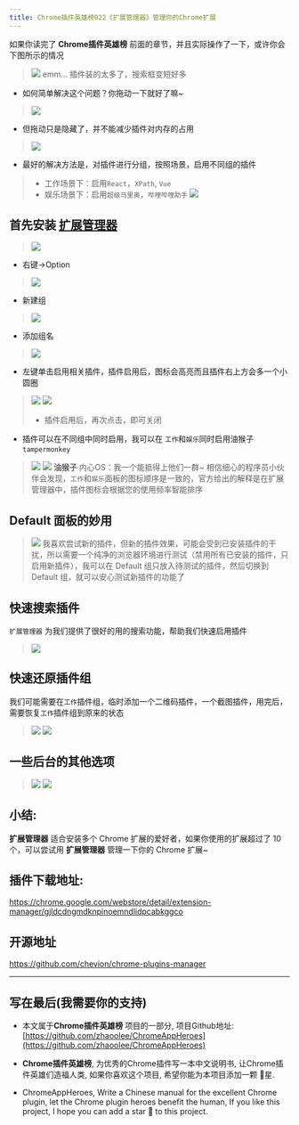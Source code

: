 ```yaml
---
title: Chrome插件英雄榜022《扩展管理器》管理你的Chrome扩展
---
```

如果你读完了 **Chrome插件英雄榜** 前面的章节，并且实际操作了一下，或许你会下图所示的情况
> ![](https://v2fy.com/asset/022kuo_zhan_guan_li_qi/21ca22fb1aba4f0caeac2fc138f21a4b.png)
> emm... 插件装的太多了，搜索框变短好多
- 如何简单解决这个问题？你拖动一下就好了嘛~
> ![](https://v2fy.com/asset/022kuo_zhan_guan_li_qi/b8e7aadf740d4fa0bf241d7476820957.gif)

- 但拖动只是隐藏了，并不能减少插件对内存的占用
> ![](https://v2fy.com/asset/022kuo_zhan_guan_li_qi/eab77c87fb6e4f95a8c24e37d39d499b.png)

- 最好的解决方法是，对插件进行分组，按照场景，启用不同组的插件
> - 工作场景下：启用`React`，`XPath`, `Vue`
> - 娱乐场景下：启用`超级马里奥`，`哔哩哔哩助手`
> ![](https://v2fy.com/asset/022kuo_zhan_guan_li_qi/7bb418bb7684495c88be514e5b715726.gif)


## 首先安装 [扩展管理器](https://chrome.google.com/webstore/detail/extension-manager/gjldcdngmdknpinoemndlidpcabkggco)
> ![](https://v2fy.com/asset/022kuo_zhan_guan_li_qi/3da2f32e7b4843fbafa24bfd3299f6ce.png)
- 右键->Option
> ![](https://v2fy.com/asset/022kuo_zhan_guan_li_qi/3cf37ee5cc45480a994b2914de9ebf63.png)

- 新建组
> ![](https://v2fy.com/asset/022kuo_zhan_guan_li_qi/7056bf087f95460488619b0a5c52988a.png)

- 添加组名
> ![](https://v2fy.com/asset/022kuo_zhan_guan_li_qi/7a23f9d8547f43bea3d07bed3ed0f573.png)

- 左键单击启用相关插件，插件启用后，图标会高亮而且插件右上方会多一个小圆圈
> ![](https://v2fy.com/asset/022kuo_zhan_guan_li_qi/ae4ccbb662ee4cf39565c11720d77b16.png)
> ![](https://v2fy.com/asset/022kuo_zhan_guan_li_qi/629960ef3a5a41809841711089a96984.png)
> - 插件启用后，再次点击，即可关闭

- 插件可以在不同组中同时启用，我可以在 `工作`和`娱乐`同时启用油猴子`tampermonkey`
> ![](https://v2fy.com/asset/022kuo_zhan_guan_li_qi/96e94197550f433ca0aba10294a6d137.png)
> ![](https://v2fy.com/asset/022kuo_zhan_guan_li_qi/6854e5a388f34b36b66ed59065cc2f9d.png)
> **油猴子** 内心OS：我一个能抵得上他们一群~
> 相信细心的程序员小伙伴会发现，`工作`和`娱乐`面板的图标顺序是一致的，官方给出的解释是在扩展管理器中，插件图标会根据您的使用频率智能排序

## Default 面板的妙用
> ![](https://v2fy.com/asset/022kuo_zhan_guan_li_qi/c0b80354521f4c81b5f536bc36b07d9f.png)
我喜欢尝试新的插件，但新的插件效果，可能会受到已安装插件的干扰，所以需要一个纯净的浏览器环境进行测试（禁用所有已安装的插件，只启用新插件），我可以在 Default 组只放入待测试的插件，然后切换到 Default 组，就可以安心测试新插件的功能了

## 快速搜索插件
`扩展管理器` 为我们提供了很好的用的搜索功能，帮助我们快速启用插件
> ![](https://v2fy.com/asset/022kuo_zhan_guan_li_qi/a162fc9708f0450a8c851f7299f8c4df.gif)

## 快速还原插件组
我们可能需要在`工作`插件组，临时添加一个二维码插件，一个截图插件，用完后，需要恢复`工作`插件组到原来的状态
> ![](https://v2fy.com/asset/022kuo_zhan_guan_li_qi/41c2a7e112224f708febcbe6ec0abfe1.gif)
> ![](https://v2fy.com/asset/022kuo_zhan_guan_li_qi/58ea1cdba9924adf92401aebb4854e6f.png)

## 一些后台的其他选项
> ![](https://v2fy.com/asset/022kuo_zhan_guan_li_qi/184dab110b6e4f5bad90acbf469fc2ef.png)
> ![](https://v2fy.com/asset/022kuo_zhan_guan_li_qi/7cffa6c207224e61b92aa2cc19057bf5.png)

## 小结:

**扩展管理器** 适合安装多个 Chrome 扩展的爱好者，如果你使用的扩展超过了 10 个，可以尝试用 **扩展管理器** 管理一下你的 Chrome 扩展~


## 插件下载地址:

https://chrome.google.com/webstore/detail/extension-manager/gjldcdngmdknpinoemndlidpcabkggco

## 开源地址

https://github.com/chevion/chrome-plugins-manager

---

## 写在最后(我需要你的支持)
- 本文属于**Chrome插件英雄榜** 项目的一部分, 项目Github地址: [https://github.com/zhaoolee/ChromeAppHeroes](https://github.com/zhaoolee/ChromeAppHeroes)

- **Chrome插件英雄榜**, 为优秀的Chrome插件写一本中文说明书, 让Chrome插件英雄们造福人类, 如果你喜欢这个项目, 希望你能为本项目添加一颗 🌟星.

- ChromeAppHeroes, Write a Chinese manual for the excellent Chrome plugin, let the Chrome plugin heroes benefit the human, If you like this project, I hope you can add a star 🌟 to this project.
